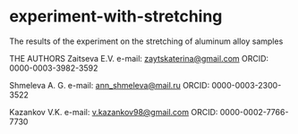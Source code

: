 # experiment-with-stretching
The results of the experiment on the stretching of aluminum alloy samples

THE AUTHORS
Zaitseva E.V.
e-mail: zaytskaterina@gmail.com
ORCID: 0000-0003-3982-3592

Shmeleva A. G.
e-mail: ann_shmeleva@mail.ru
ORCID: 0000-0003-2300-3522

Kazankov V.K.
e-mail: v.kazankov98@gmail.com
ORCID: 0000-0002-7766-7730

